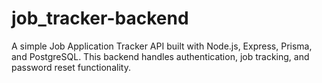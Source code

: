 # job_tracker-backend
A simple Job Application Tracker API built with Node.js, Express, Prisma, and PostgreSQL. This backend handles authentication, job tracking, and password reset functionality.
